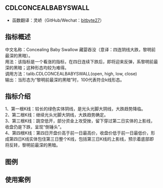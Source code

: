 ## CDLCONCEALBABYSWALL
* 函数翻译：灵峤（GitHub/Wechat：[bitbyte27](https://github.com/bitbyte27)）

## 指标概述
中文名称：Concealing Baby Swallow 藏婴吞没（意译：四连阴线大跌，黎明前最深的黑暗）。<br>
用法：该指标是一个看涨的指标，在四日连续下跌后，即将迎来反弹，系黎明前最深的黑暗；这种形态均较为难得。<br>
调用方法：talib.CDLCONCEALBABYSWALL(open, high, low, close)<br>
输出：当形态为“黎明前最深的黑暗”时，100代表符合k线形态。<br>

## 指标介绍
1、第一根K线：较长的绿色实体阴线，是光头光脚大阴线，大跌趋势降临。<br>
2、第二根K线：继续光头光脚大阴线，大跌趋势确定。<br>
3、第三根K线：跳空低开，部分资金上攻受挫，留下穿过第二日实体的上影线，收盘仍是下跌，呈现“倒锤头”。<br>
4、第四根K线：第四日开盘价高于前一日最高价，收盘价低于前一日最低价，形成第四日K线实体包住第三日整个K线，包括第三日K线的上影线，预示着底部即将反转，黎明前最深的黑暗。<br>

## 图例

## 使用案例
